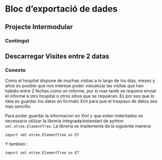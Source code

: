 # Bloc d’exportació de dades
## Projecte Intermodular
### Contingut


## Descarregar Visites entre 2 datas
### Conexto
Como el hospital dispone de muchas visitas a lo largo de los dias, meses y años es posible que nos interese poder visiualizar las visitas que han 
habido entre 2 fechas como un informe, por si mas tarde se requiere enviar el informe a otro hospital o otros sitios que se requieran.
Es por eso que lo idea es guardar los datos en formato Xml para que el traspaso de datos sea mas sencillo.

Para poder guardar la informacion en Xml y que esten indentados es necessario utilizar la libreria integrada/estandart de pyhton ```xml.etree.ElementTree```.
La libreria se implementa de la siguiente manera:
```
import xml.etree.ElementTree as ET
```
Y tambien :
```
import xml.etree.ElementTree as ET
```


